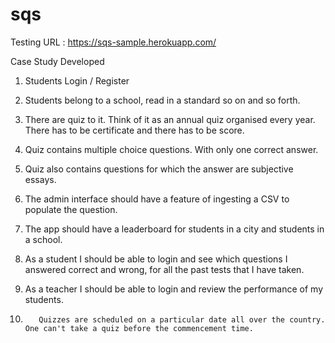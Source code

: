 # sqs

Testing URL : https://sqs-sample.herokuapp.com/

Case Study Developed


1.   Students Login / Register

2.   Students belong to a school, read in a standard so on and so forth. 

3.   There are quiz to it. Think of it as an annual quiz organised every year. There has to be certificate and there has to be score.

4.   Quiz contains multiple choice questions. With only one correct answer. 

5.   Quiz also contains questions for which the answer are subjective essays. 

6.   The admin interface should have a feature of ingesting a CSV to populate the question. 

7.   The app should have a leaderboard for students in a city and students in a school. 

8.   As a student I should be able to login and see which questions I answered correct and wrong, for all the past tests that I have taken. 

9.   As a teacher I should be able to login and review the performance of my students. 

10.        Quizzes are scheduled on a particular date all over the country. One can't take a quiz before the commencement time. 
